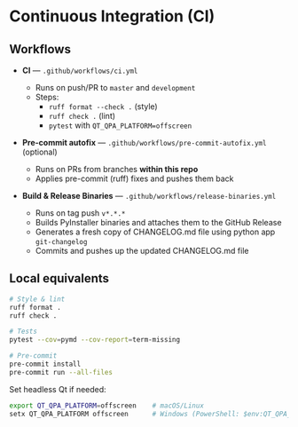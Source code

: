 # Continuous Integration (CI)

## Workflows

- **CI** — `.github/workflows/ci.yml`
  - Runs on push/PR to `master` and `development`
  - Steps:
    - `ruff format --check .` (style)
    - `ruff check .` (lint)
    - `pytest` with `QT_QPA_PLATFORM=offscreen`

- **Pre-commit autofix** — `.github/workflows/pre-commit-autofix.yml` (optional)
  - Runs on PRs from branches **within this repo**
  - Applies pre-commit (ruff) fixes and pushes them back

- **Build & Release Binaries** — `.github/workflows/release-binaries.yml`
  - Runs on tag push `v*.*.*`
  - Builds PyInstaller binaries and attaches them to the GitHub Release
  - Generates a fresh copy of CHANGELOG.md file using python app `git-changelog`
  - Commits and pushes up the updated CHANGELOG.md file

## Local equivalents

```bash
# Style & lint
ruff format .
ruff check .

# Tests
pytest --cov=pymd --cov-report=term-missing

# Pre-commit
pre-commit install
pre-commit run --all-files
````

Set headless Qt if needed:

```bash
export QT_QPA_PLATFORM=offscreen    # macOS/Linux
setx QT_QPA_PLATFORM offscreen      # Windows (PowerShell: $env:QT_QPA_PLATFORM="offscreen")
```
